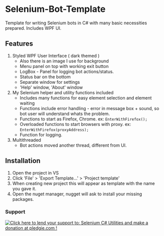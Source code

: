 # Selenium-Bot-Template
Template for writing Selenium bots in C# with many basic necessities prepared. Includes WPF UI.

## Features
1. Styled WPF User Interface ( dark themed )
      * Also there is an image I use for background
      * Menu panel on top with working exit button
      * LogBox - Panel for logging bot actions/status.
      * Status bar on the bottom
      * Separate window for settings
      * 'Help' window, 'About' window
2. My Selenium helper and utility functions included
      * Includes many functions for easy element selection and element waiting
      * Functions include error handling - error in message box + sound, so bot user will understand whats the problem.
      * Functions to start as Firefox, Chrome. ex: `EnterWithFirefox();`
      * Overloaded functions to start browsers with proxy. ex: `EnterWithFirefox(proxyAddress);`
      * Function for logging.
3. Multithreaded 
     * Bot actions moved another thread, different from UI.

## Installation 
  1. Open the project in VS
  2. Click 'File' > 'Export Template...' > 'Project template'
  3. When creating new project this will appear as template with the name you gave it.
  4. Open the nuget manager, nugget will ask to install your missing packages.


### Support
<a href='https://pledgie.com/campaigns/31469'><img alt='Click here to lend your support to: Selenium C# Utilities and make a donation at pledgie.com !' src='https://pledgie.com/campaigns/31469.png?skin_name=chrome' border='0' ></a>
